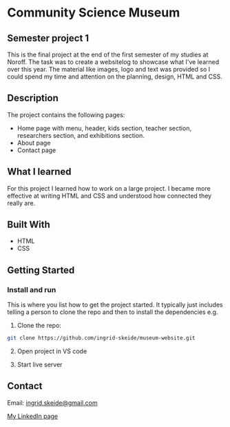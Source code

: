 # Community Science Museum
## Semester project 1

This is the final project at the end of the first semester of my studies at Noroff. The task was to create a websitelog to showcase what I've learned over this year.
The material like images, logo and text was provided so I could spend my time and attention on the planning, design, HTML and CSS.

## Description

The project contains the following pages:

- Home page with menu, header, kids section, teacher section, researchers section, and exhibitions section.
- About page
- Contact page

## What I learned

For this project I learned how to work on a large project. I became more effective at writing HTML and CSS and understood how connected they really are. 

## Built With

- HTML
- CSS

## Getting Started

### Install and run

This is where you list how to get the project started. It typically just includes telling a person to clone the repo and then to install the dependencies e.g.

1. Clone the repo:

```bash
git clone https://github.com/ingrid-skeide/museum-website.git
```

2. Open project in VS code

3. Start live server


## Contact

Email: ingrid.skeide@gmail.com

[My LinkedIn page](https://www.linkedin.com/in/ingrid-skeide-a94abb145/)
